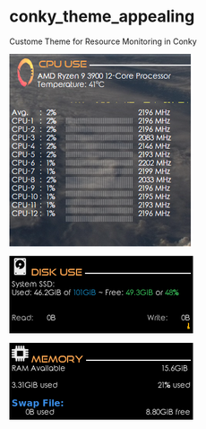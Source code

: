 # conky_theme_appealing
Custome Theme for Resource Monitoring in Conky

![CPU Usage](/Appealing/cpufile.png)

![GitHub Logo](/Appealing/disk-use.png)

![GitHub Logo](/Appealing/memory.png)
